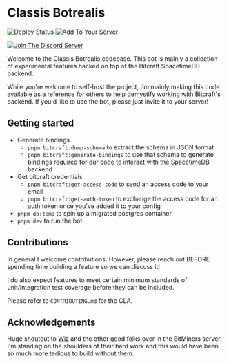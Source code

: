 # Classis Botrealis

![Deploy Status](https://img.shields.io/github/actions/workflow/status/trinitrotoluene/classis-botrealis/deploy.yml?branch=master&style=flat-square) [![Add To Your Server](https://img.shields.io/badge/Add%20to%20Your%20Server-5865F2?style=flat-square&logo=discord&logoColor=white)](https://discord.com/oauth2/authorize?client_id=1396088730938245151&permissions=311922002944&scope=bot%20applications.commands)

[![Join The Discord Server](https://img.shields.io/badge/Join%20the%20Discord%20server-5865F2?style=flat-square&logo=discord&logoColor=white)](https://discord.gg/NKddr87kcJ)

Welcome to the Classis Botrealis codebase. This bot is mainly a collection of experimental features hacked on top of the Bitcraft SpacetimeDB backend.

While you're welcome to self-host the project, I'm mainly making this code available as a reference for others to help demystify working with Bitcraft's backend. If you'd like to use the bot, please just invite it to your server!

## Getting started

- Generate bindings
  - `pnpm bitcraft:dump-schema` to extract the schema in JSON format
  - `pnpm bitcraft:generate-bindings` to use that schema to generate bindings required for our code to interact with the SpacetimeDB backend
- Get bitcraft credentials
  - `pnpm bitcraft:get-access-code` to send an access code to your email
  - `pnpm bitcraft:get-auth-token` to exchange the access code for an auth token once you've added it to your config
- `pnpm db:temp` to spin up a migrated postgres container
- `pnpm dev` to run the bot

## Contributions

In general I welcome contributions. However, please reach out BEFORE spending time building a feature so we can discuss it!

I do also expect features to meet certain minimum standards of unit/integration test coverage before they can be included.

Please refer to `CONTRIBUTING.md` for the CLA.

## Acknowledgements

Huge shoutout to [Wiz](https://github.com/wizjany) and the other good folks over in the BitMiners server. I'm standing on the shoulders of their hard work and this would have been so much more tedious to build without them.
